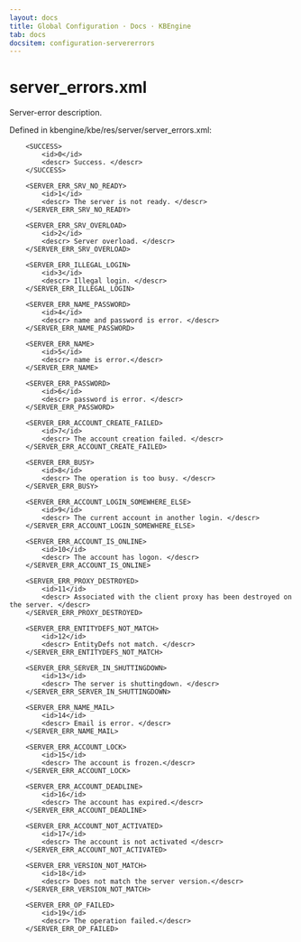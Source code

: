 ```yaml
---
layout: docs
title: Global Configuration · Docs · KBEngine
tab: docs
docsitem: configuration-servererrors
---
```


server_errors.xml
===================

Server-error description.

Defined in kbengine/kbe/res/server/server_errors.xml:

		<SUCCESS>
			<id>0</id>
			<descr>	Success. </descr>
		</SUCCESS>
		
		<SERVER_ERR_SRV_NO_READY>
			<id>1</id>
			<descr>	The server is not ready. </descr>
		</SERVER_ERR_SRV_NO_READY>

		<SERVER_ERR_SRV_OVERLOAD>
			<id>2</id>
			<descr>	Server overload. </descr>
		</SERVER_ERR_SRV_OVERLOAD>
		
		<SERVER_ERR_ILLEGAL_LOGIN>
			<id>3</id>
			<descr>	Illegal login. </descr>
		</SERVER_ERR_ILLEGAL_LOGIN>
		
		<SERVER_ERR_NAME_PASSWORD>
			<id>4</id>
			<descr>	name and password is error. </descr>
		</SERVER_ERR_NAME_PASSWORD>
		
		<SERVER_ERR_NAME>
			<id>5</id>
			<descr>	name is error.</descr>
		</SERVER_ERR_NAME>
		
		<SERVER_ERR_PASSWORD>
			<id>6</id>
			<descr>	password is error. </descr>
		</SERVER_ERR_PASSWORD>
		
		<SERVER_ERR_ACCOUNT_CREATE_FAILED>
			<id>7</id>
			<descr>	The account creation failed. </descr>
		</SERVER_ERR_ACCOUNT_CREATE_FAILED>
		
		<SERVER_ERR_BUSY>
			<id>8</id>
			<descr>	The operation is too busy. </descr>
		</SERVER_ERR_BUSY>
		
		<SERVER_ERR_ACCOUNT_LOGIN_SOMEWHERE_ELSE>
			<id>9</id>
			<descr>	The current account in another login. </descr>
		</SERVER_ERR_ACCOUNT_LOGIN_SOMEWHERE_ELSE>
		
		<SERVER_ERR_ACCOUNT_IS_ONLINE>
			<id>10</id>
			<descr>	The account has logon. </descr>
		</SERVER_ERR_ACCOUNT_IS_ONLINE>

		<SERVER_ERR_PROXY_DESTROYED>
			<id>11</id>
			<descr>	Associated with the client proxy has been destroyed on the server. </descr>
		</SERVER_ERR_PROXY_DESTROYED>
		
		<SERVER_ERR_ENTITYDEFS_NOT_MATCH>
			<id>12</id>
			<descr>	EntityDefs not match. </descr>
		</SERVER_ERR_ENTITYDEFS_NOT_MATCH>
		
		<SERVER_ERR_SERVER_IN_SHUTTINGDOWN>
			<id>13</id>
			<descr>	The server is shuttingdown. </descr>
		</SERVER_ERR_SERVER_IN_SHUTTINGDOWN>
		
		<SERVER_ERR_NAME_MAIL>
			<id>14</id>
			<descr>	Email is error. </descr>
		</SERVER_ERR_NAME_MAIL>
		
		<SERVER_ERR_ACCOUNT_LOCK>
			<id>15</id>
			<descr>	The account is frozen.</descr>
		</SERVER_ERR_ACCOUNT_LOCK>
		
		<SERVER_ERR_ACCOUNT_DEADLINE>
			<id>16</id>
			<descr>	The account has expired.</descr>
		</SERVER_ERR_ACCOUNT_DEADLINE>
		
		<SERVER_ERR_ACCOUNT_NOT_ACTIVATED>
			<id>17</id>
			<descr>	The account is not activated </descr>
		</SERVER_ERR_ACCOUNT_NOT_ACTIVATED>
		
		<SERVER_ERR_VERSION_NOT_MATCH>
			<id>18</id>
			<descr>	Does not match the server version.</descr>
		</SERVER_ERR_VERSION_NOT_MATCH>
		
		<SERVER_ERR_OP_FAILED>
			<id>19</id>
			<descr>	The operation failed.</descr>
		</SERVER_ERR_OP_FAILED>

